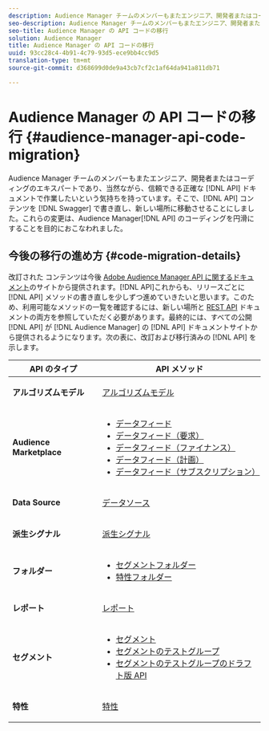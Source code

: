 ```yaml
---
description: Audience Manager チームのメンバーもまたエンジニア、開発者またはコーディングのエキスパートであり、当然ながら、信頼できる正確な API ドキュメントで作業したいという気持ちを持っています。そこで、API コンテンツを Swagger で書き直し、新しい場所に移動させることにしました。これらの変更は、Audience Manager API のコーディングを円滑にすることを目的におこなわれました。
seo-description: Audience Manager チームのメンバーもまたエンジニア、開発者またはコーディングのエキスパートであり、当然ながら、信頼できる正確な API ドキュメントで作業したいという気持ちを持っています。そこで、API コンテンツを Swagger で書き直し、新しい場所に移動させることにしました。これらの変更は、Audience Manager API のコーディングを円滑にすることを目的におこなわれました。
seo-title: Audience Manager の API コードの移行
solution: Audience Manager
title: Audience Manager の API コードの移行
uuid: 93cc28c4-4b91-4c79-93d5-ece9bb4cc9d5
translation-type: tm+mt
source-git-commit: d368699d0de9a43cb7cf2c1af64da941a811db71

---
```



# Audience Manager の API コードの移行 {#audience-manager-api-code-migration}

Audience Manager チームのメンバーもまたエンジニア、開発者またはコーディングのエキスパートであり、当然ながら、信頼できる正確な [!DNL API] ドキュメントで作業したいという気持ちを持っています。そこで、[!DNL API] コンテンツを [!DNL Swagger] で書き直し、新しい場所に移動させることにしました。これらの変更は、Audience Manager[!DNL API] のコーディングを円滑にすることを目的におこなわれました。

## 今後の移行の進め方 {#code-migration-details}

<!-- api-swagger-migration.xml -->

改訂された コンテンツは今後 [Adobe Audience Manager API に関するドキュメント](https://bank.demdex.com/portal/swagger/index.html)のサイトから提供されます。[!DNL API]これからも、リリースごとに [!DNL API] メソッドの書き直しを少しずつ進めていきたいと思います。このため、利用可能なメソッドの一覧を確認するには、新しい場所と [REST API](../api/rest-api-main/rest-api-main.md) ドキュメントの両方を参照していただく必要があります。最終的には、すべての公開 [!DNL API] が [!DNL Audience Manager] の [!DNL API] ドキュメントサイトから提供されるようになります。次の表に、改訂および移行済みの [!DNL API] を示します。

<table id="table_CD3C244CB02C48C898745FB982EC828C"> 
 <thead> 
  <tr> 
   <th colname="col1" class="entry"> API のタイプ </th> 
   <th colname="col2" class="entry"> API メソッド </th> 
  </tr> 
 </thead>
 <tbody>
 <tr> 
   <td colname="col1"> <p> <b>アルゴリズムモデル</b> </p> </td> 
   <td colname="col2"> <p> <a href="https://bank.demdex.com/portal/swagger/index.html#/Algorithmic_Models_API" format="https" scope="external"> アルゴリズムモデル</a> </p> </td> 
  </tr> 
  <tr> 
   <td colname="col1"> <p> <b>Audience Marketplace</b> </p> </td> 
   <td colname="col2"> <p> 
     <ul id="ul_4CFB3FAAC0B04E5AADD80E7D7FAF2722"> 
      <li id="li_50EE5F6B2278480E9FEA04AD51664F9D"> <a href="https://bank.demdex.com/portal/swagger/index.html#!/?f=Data_Feed_API" format="https" scope="external"> データフィード</a> </li> 
      <li id="li_5D372E3819014AB78C12048A9A2DC89F"> <a href="https://bank.demdex.com/portal/swagger/index.html#!/Data_Feed_Request_API/" format="https" scope="external"> データフィード（要求）</a> </li> 
      <li id="li_0582688D08C346C68B81D86A5C46E053"> <a href="https://bank.demdex.com/portal/swagger/index.html#!/?f=Data_Feed_Finance_API" format="https" scope="external"> データフィード（ファイナンス）</a> </li> 
      <li id="li_C1C1CB42D6A74803B4672F6EE2D2D08C"> <a href="https://bank.demdex.com/portal/swagger/index.html#!/?f=Data_Feed_Plans_API" format="https" scope="external"> データフィード（計画）</a> </li> 
      <li id="li_D8F9D791D0824287B9D0B0585E3106AB"> <a href="https://bank.demdex.com/portal/swagger/index.html#!/Data_Feed_Subscription_API" format="https" scope="external"> データフィード（サブスクリプション）</a> </li> 
     </ul> </p> </td> 
  </tr> 
  <tr> 
   <td colname="col1"> <p> <b>Data Source</b> </p> </td> 
   <td colname="col2"> <p> <a href="https://bank.demdex.com/portal/swagger/index.html#!/Data_Source_API" format="https" scope="external"> データソース</a> </p> </td> 
  </tr> 
   <td colname="col1"> <p> <b>派生シグナル</b> </p> </td> 
   <td colname="col2"> <p> <a href="https://bank.demdex.com/portal/swagger/index.html#/Derived_Signals_API" format="https" scope="external"> 派生シグナル</a> </p> </td> 
  </tr>   
  <tr> 
   <td colname="col1"> <p> <b>フォルダー</b> </p> </td> 
   <td colname="col2"> <p> 
     <ul id="ul_FD05673B372141F3B0EF2C79A338F744"> 
      <li id="li_5D16FCAF6F0E411694A1CFBE9571BDAC"> <a href="https://bank.demdex.com/portal/swagger/index.html#!/Segment_Folder_API" format="https" scope="external"> セグメントフォルダー</a> </li> 
      <li id="li_5DC088C0F8CA4FC193248366C8400030"> <a href="https://bank.demdex.com/portal/swagger/index.html#!/Trait_Folder_API" scope="external" format="https"> 特性フォルダー</a> </li> 
     </ul> </p> </td> 
  </tr> 
  <tr> 
   <td colname="col1"> <p> <b>レポート</b> </p> </td> 
   <td colname="col2"> <p> <a href="https://bank.demdex.com/portal/swagger/index.html#!/Reporting_API" format="https" scope="external"> レポート</a> </p> </td> 
  </tr> 
  <tr> 
   <td colname="col1"> <p> <b>セグメント</b> </p> </td> 
   <td colname="col2"> <p> 
     <ul id="ul_098B0655653D4846B70349A35A055C19"> 
      <li id="li_41A3003BF41147969BC88D4F12A5C1BB"> <a href="https://bank.demdex.com/portal/swagger/index.html#!/Segments_API" format="https" scope="external"> セグメント</a> </li> 
      <li id="li_22A858D377634D88AE58BE2CE924169C"> <a href="https://bank.demdex.com/portal/swagger/index.html#!/Segment_Test_Group_API/" format="https" scope="external"> セグメントのテストグループ</a> </li> 
      <li id="li_2B505A1B43CF4B29A0336106C321E7FD"> <a href="https://bank.demdex.com/portal/swagger/index.html#!/Segment_Test_Group_Draft_API/" format="https" scope="external"> セグメントのテストグループのドラフト版 API</a> </li> 
     </ul> </p> </td> 
  </tr> 
  <tr> 
   <td colname="col1"> <p> <b>特性</b> </p> </td> 
   <td colname="col2"> <p> <a href="https://bank.demdex.com/portal/swagger/index.html#!/Traits_API" format="https" scope="external"> 特性</a> </p> </td> 
  </tr>
 </tbody>
</table>